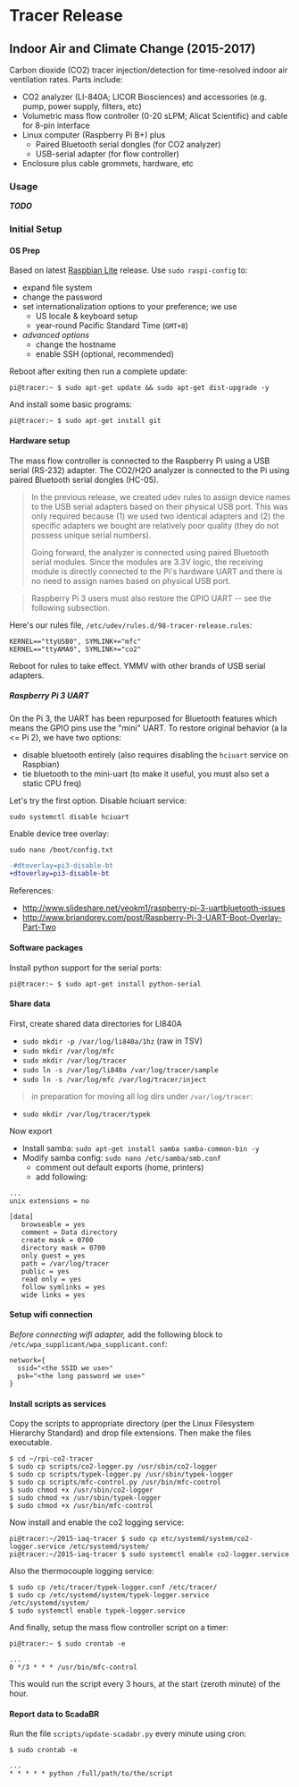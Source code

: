 Tracer Release
==============

Indoor Air and Climate Change (2015-2017)
-----------------------------------------

Carbon dioxide (CO2) tracer injection/detection for time-resolved indoor
air ventilation rates. Parts include:

* CO2 analyzer (LI-840A; LICOR Biosciences) and accessories (e.g. pump,
  power supply, filters, etc)
* Volumetric mass flow controller (0-20 sLPM; Alicat Scientific) and
  cable for 8-pin interface
* Linux computer (Raspberry Pi B+) plus
    * Paired Bluetooth serial dongles (for CO2 analyzer)
    * USB-serial adapter (for flow controller)
* Enclosure plus cable grommets, hardware, etc


### Usage

***TODO***




### Initial Setup

#### OS Prep

Based on latest [Raspbian Lite](https://downloads.raspberrypi.org/raspbian_lite_latest)
release. Use `sudo raspi-config` to:

* expand file system
* change the password
* set internationalization options to your preference; we use
    * US locale & keyboard setup
    * year-round Pacific Standard Time (`GMT+8`)
* *advanced options*
    * change the hostname
    * enable SSH (optional, recommended)

Reboot after exiting then run a complete update:

```
pi@tracer:~ $ sudo apt-get update && sudo apt-get dist-upgrade -y
```

And install some basic programs:

```
pi@tracer:~ $ sudo apt-get install git
```

#### Hardware setup

The mass flow controller is connected to the Raspberry Pi using a
USB serial (RS-232) adapter. The CO2/H2O analyzer is connected to
the Pi using paired Bluetooth serial dongles (HC-05).

> In the previous release, we created udev rules to assign device
> names to the USB serial adapters based on their physical USB
> port. This was only required because (1) we used two identical
> adapters and (2) the specific adapters we bought are relatively
> poor quality (they do not possess unique serial numbers).
>
> Going forward, the analyzer is connected using paired Bluetooth
> serial modules. Since the modules are 3.3V logic, the receiving
> module is directly connected to the Pi's hardware UART and there
> is no need to assign names based on physical USB port.

> Raspberry Pi 3 users must also restore the GPIO UART -- see
> the following subsection.

Here's our rules file, `/etc/udev/rules.d/98-tracer-release.rules`:

```
KERNEL=="ttyUSB0", SYMLINK+="mfc"
KERNEL=="ttyAMA0", SYMLINK+="co2" 
```

Reboot for rules to take effect. YMMV with other brands of USB
serial adapters.

##### Raspberry Pi 3 UART

On the Pi 3, the UART has been repurposed for Bluetooth features
which means the GPIO pins use the "mini" UART. To restore original
behavior (a la <= Pi 2), we have two options:

* disable bluetooth entirely (also requires disabling the `hciuart`
  service on Raspbian)
* tie bluetooth to the mini-uart (to make it useful, you must
  also set a static CPU freq)

Let's try the first option. Disable hciuart service:

```
sudo systemctl disable hciuart
```

Enable device tree overlay:

```
sudo nano /boot/config.txt
```
```diff
-#dtoverlay=pi3-disable-bt
+dtoverlay=pi3-disable-bt
```

References:

* <http://www.slideshare.net/yeokm1/raspberry-pi-3-uartbluetooth-issues>
* <http://www.briandorey.com/post/Raspberry-Pi-3-UART-Boot-Overlay-Part-Two>


#### Software packages

Install python support for the serial ports:

```
pi@tracer:~ $ sudo apt-get install python-serial
```

#### Share data

First, create shared data directories for LI840A

* `sudo mkdir -p /var/log/li840a/1hz` (raw in TSV)
* `sudo mkdir /var/log/mfc`
* `sudo mkdir /var/log/tracer`
* `sudo ln -s /var/log/li840a /var/log/tracer/sample`
* `sudo ln -s /var/log/mfc /var/log/tracer/inject`

> in preparation for moving all log dirs under `/var/log/tracer`:

* `sudo mkdir /var/log/tracer/typek` 

Now export 

* Install samba: `sudo apt-get install samba samba-common-bin -y`
* Modify samba config: `sudo nano /etc/samba/smb.conf`
    * comment out default exports (home, printers)
    * add following:

```
...
unix extensions = no

[data]
   browseable = yes
   comment = Data directory
   create mask = 0700
   directory mask = 0700
   only guest = yes
   path = /var/log/tracer
   public = yes
   read only = yes
   follow symlinks = yes
   wide links = yes
```


#### Setup wifi connection

*Before connecting wifi adapter,* add the following block to 
`/etc/wpa_supplicant/wpa_supplicant.conf`:

```
network={
  ssid="<the SSID we use>"
  psk="<the long password we use>"
}
```


#### Install scripts as services

Copy the scripts to appropriate directory (per the Linux
Filesystem Hierarchy Standard) and drop file extensions.
Then make the files executable.

```
$ cd ~/rpi-co2-tracer
$ sudo cp scripts/co2-logger.py /usr/sbin/co2-logger
$ sudo cp scripts/typek-logger.py /usr/sbin/typek-logger
$ sudo cp scripts/mfc-control.py /usr/bin/mfc-control
$ sudo chmod +x /usr/sbin/co2-logger
$ sudo chmod +x /usr/sbin/typek-logger
$ sudo chmod +x /usr/bin/mfc-control
```

Now install and enable the co2 logging service:

```
pi@tracer:~/2015-iaq-tracer $ sudo cp etc/systemd/system/co2-logger.service /etc/systemd/system/
pi@tracer:~/2015-iaq-tracer $ sudo systemctl enable co2-logger.service
```

Also the thermocouple logging service:

```
$ sudo cp /etc/tracer/typek-logger.conf /etc/tracer/
$ sudo cp /etc/systemd/system/typek-logger.service /etc/systemd/system/
$ sudo systemctl enable typek-logger.service
```

And finally, setup the mass flow controller script on a timer:

```
pi@tracer:~ $ sudo crontab -e
```
```
...
0 */3 * * * /usr/bin/mfc-control
```

This would run the script every 3 hours, at the start (zeroth
minute) of the hour.


#### Report data to ScadaBR

Run the file `scripts/update-scadabr.py` every minute using cron:

```
$ sudo crontab -e
```
```
...
* * * * * python /full/path/to/the/script
```



